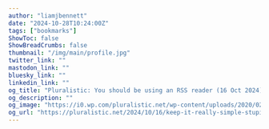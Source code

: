 ```yaml
---
author: "liamjbennett"
date: "2024-10-28T10:24:00Z"
tags: ["bookmarks"]
ShowToc: false
ShowBreadCrumbs: false
thumbnail: "/img/main/profile.jpg"
twitter_link: ""
mastodon_link: ""
bluesky_link: ""
linkedin_link: ""
og_title: "Pluralistic: You should be using an RSS reader (16 Oct 2024)"
og_description: ""
og_image: "https://i0.wp.com/pluralistic.net/wp-content/uploads/2020/02/cropped-guillotine-French-Revolution.jpg?fit=192%2C192&ssl=1"
og_url: "https://pluralistic.net/2024/10/16/keep-it-really-simple-stupid/#read-receipts-are-you-kidding-me-seriously-fuck-that-noise"
---
```

